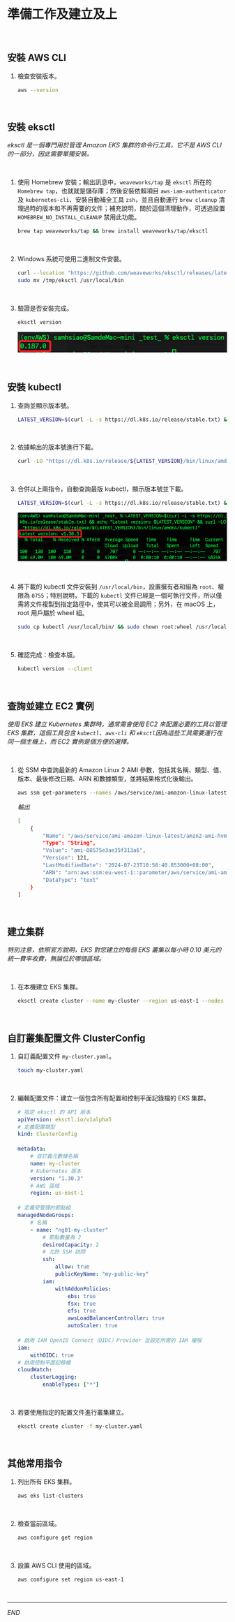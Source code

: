 # 準備工作及建立及上

<br>

## 安裝 AWS CLI

1. 檢查安裝版本。

    ```bash
    aws --version
    ```

<br>

## 安裝 eksctl

_eksctl 是一個專門用於管理 Amazon EKS 集群的命令行工具，它不是 AWS CLI 的一部分，因此需要單獨安裝。_

<br>

1. 使用 Homebrew 安裝；輸出訊息中，`weaveworks/tap` 是 `eksctl` 所在的 `Homebrew tap`，也就就是儲存庫；然後安裝依賴項目 `aws-iam-authenticator` 及 `kubernetes-cli`、安裝自動補全工具 `zsh`，並且自動運行 `brew cleanup` 清理過時的版本和不再需要的文件；補充說明，關於這個清理動作，可透過設置 `HOMEBREW_NO_INSTALL_CLEANUP` 禁用此功能。

    ```bash
    brew tap weaveworks/tap && brew install weaveworks/tap/eksctl
    ```

<br>

2. Windows 系統可使用二進制文件安裝。

    ```bash
    curl --location "https://github.com/weaveworks/eksctl/releases/latest/download/eksctl_$(uname -s)_amd64.tar.gz" | tar xz -C /tmp
    sudo mv /tmp/eksctl /usr/local/bin
    ```

<br>

3. 驗證是否安裝完成。

    ```bash
    eksctl version
    ```

    ![](images/img_01.png)

<br>

## 安裝 kubectl

1. 查詢並顯示版本號。

    ```bash
    LATEST_VERSION=$(curl -L -s https://dl.k8s.io/release/stable.txt) && echo "Latest version: $LATEST_VERSION"
    ```

<br>

2. 依據輸出的版本號進行下載。

    ```bash
    curl -LO "https://dl.k8s.io/release/${LATEST_VERSION}/bin/linux/amd64/kubectl"
    ```

<br>

3. 合併以上兩指令，自動查詢最版 kubectl，顯示版本號並下載。

    ```bash
    LATEST_VERSION=$(curl -L -s https://dl.k8s.io/release/stable.txt) && echo "Latest version: $LATEST_VERSION" && curl -LO "https://dl.k8s.io/release/${LATEST_VERSION}/bin/linux/amd64/kubectl"
    ```

    ![](images/img_02.png)

<br>

4. 將下載的 kubectl 文件安裝到 `/usr/local/bin`，設置擁有者和組為 `root`、權限為 `0755`；特別說明，下載的 `kubectl` 文件已經是一個可執行文件，所以僅需將文件複製到指定路徑中，使其可以被全局調用；另外，在 macOS 上，root 用戶屬於 wheel 組。

    ```bash
    sudo cp kubectl /usr/local/bin/ && sudo chown root:wheel /usr/local/bin/kubectl && sudo chmod 0755 /usr/local/bin/kubectl
    ```

<br>

5. 確認完成：檢查本版。

    ```bash
    kubectl version --client
    ```

<br>

## 查詢並建立 EC2 實例

_使用 EKS 建立 Kubernetes 集群時，通常需會使用 EC2 來配置必要的工具以管理 EKS 集群，這個工具包含 `kubectl`、`aws-cli` 和 `eksctl`因為這些工具需要運行在同一個主機上，而 EC2 實例是個方便的選擇。_

<br>

1. 從 SSM 中查詢最新的 Amazon Linux 2 AMI 參數，包括其名稱、類型、值、版本、最後修改日期、ARN 和數據類型，並將結果格式化後輸出。

    ```bash
    aws ssm get-parameters --names /aws/service/ami-amazon-linux-latest/amzn2-ami-hvm-x86_64-gp2 --region eu-west-1 --query "Parameters[*]"
    ```

    _輸出_

    ```bash
    [
        {
            "Name": "/aws/service/ami-amazon-linux-latest/amzn2-ami-hvm-x86_64-gp2",
            "Type": "String",
            "Value": "ami-08575e3ae35f313a6",
            "Version": 121,
            "LastModifiedDate": "2024-07-23T10:58:40.853000+08:00",
            "ARN": "arn:aws:ssm:eu-west-1::parameter/aws/service/ami-amazon-linux-latest/amzn2-ami-hvm-x86_64-gp2",
            "DataType": "text"
        }
    ]
    ```

<br>

## 建立集群

_特別注意，依照官方說明，EKS  對您建立的每個 EKS 叢集以每小時 0.10 美元的統一費率收費，無論位於哪個區域。_

<br>

1. 在本機建立 EKS 集群。

    ```bash
    eksctl create cluster --name my-cluster --region us-east-1 --nodes 2
    ```

<br>

## 自訂叢集配置文件 ClusterConfig

1. 自訂義配置文件 `my-cluster.yaml`。

    ```bash
    touch my-cluster.yaml
    ```

<br>

2. 編輯配置文件：建立一個包含所有配置和控制平面記錄檔的 EKS 集群。

    ```yaml
    # 指定 eksctl 的 API 版本
    apiVersion: eksctl.io/v1alpha5
    # 定義配置類型
    kind: ClusterConfig

    metadata:
        # 自訂義元數據名稱
        name: my-cluster
        # Kubernetes 版本
        version: "1.30.3"
        # AWS 區域
        region: us-east-1

    # 定義受管理的節點組
    managedNodeGroups:
        # 名稱
        - name: "ng01-my-cluster"
            # 節點數量為 2
            desiredCapacity: 2
            # 允許 SSH 訪問
            ssh:
                allow: true
                publicKeyName: "my-public-key"
            iam:
                withAddonPolicies:
                    ebs: true
                    fsx: true
                    efs: true
                    awsLoadBalancerController: true
                    autoScaler: true

    # 啟用 IAM OpenID Connect（OIDC）Provider 並設定所需的 IAM 權限
    iam:
        withOIDC: true
    # 啟用控制平面記錄檔
    cloudWatch:
        clusterLogging:
            enableTypes: ["*"]
    ```

<br>

3. 若要使用指定的配置文件進行叢集建立。

    ```bash
    eksctl create cluster -f my-cluster.yaml
    ```

<br>

## 其他常用指令

1. 列出所有 EKS 集群。

    ```bash
    aws eks list-clusters
    ```

<br>

2. 檢查當前區域。

    ```bash
    aws configure get region
    ```

<br>

3. 設置 AWS CLI 使用的區域。

    ```bash
    aws configure set region us-east-1
    ```

<br>

___

_END_